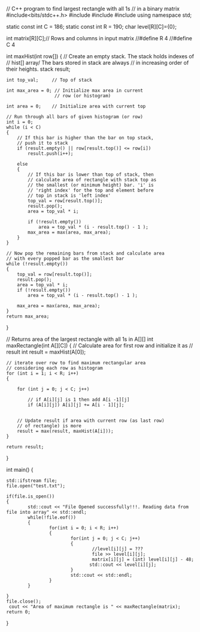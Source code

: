 // C++ program to find largest rectangle with all 1s
// in a binary matrix
#include<bits/stdc++.h>
#include <iostream>
#include <fstream>
#include <string>
using namespace std;

static const int C = 186;
static const int R = 190;
char level[R][C]={0};

int matrix[R][C];// Rows and columns in input matrix
//#define R 4
//#define C 4


int maxHist(int row[])
{
    // Create an empty stack. The stack holds indexes of
    // hist[] array/ The bars stored in stack are always
    // in increasing order of their heights.
    stack<int> result;

    int top_val;     // Top of stack

    int max_area = 0; // Initialize max area in current
                      // row (or histogram)

    int area = 0;    // Initialize area with current top

    // Run through all bars of given histogram (or row)
    int i = 0;
    while (i < C)
    {
        // If this bar is higher than the bar on top stack,
        // push it to stack
        if (result.empty() || row[result.top()] <= row[i])
            result.push(i++);

        else
        {
            // If this bar is lower than top of stack, then
            // calculate area of rectangle with stack top as
            // the smallest (or minimum height) bar. 'i' is
            // 'right index' for the top and element before
            // top in stack is 'left index'
            top_val = row[result.top()];
            result.pop();
            area = top_val * i;

            if (!result.empty())
                area = top_val * (i - result.top() - 1 );
            max_area = max(area, max_area);
        }
    }

    // Now pop the remaining bars from stack and calculate area
    // with every popped bar as the smallest bar
    while (!result.empty())
    {
        top_val = row[result.top()];
        result.pop();
        area = top_val * i;
        if (!result.empty())
            area = top_val * (i - result.top() - 1 );

        max_area = max(area, max_area);
    }
    return max_area;
}

// Returns area of the largest rectangle with all 1s in A[][]
int maxRectangle(int A[][C])
{
    // Calculate area for first row and initialize it as
    // result
    int result = maxHist(A[0]);

    // iterate over row to find maximum rectangular area
    // considering each row as histogram
    for (int i = 1; i < R; i++)
    {

        for (int j = 0; j < C; j++)

            // if A[i][j] is 1 then add A[i -1][j]
            if (A[i][j]) A[i][j] += A[i - 1][j];


        // Update result if area with current row (as last row)
        // of rectangle) is more
        result = max(result, maxHist(A[i]));
    }

    return result;
}



int main()
{

    std::ifstream file;
    file.open("test.txt");

    if(file.is_open())
    {
            std::cout << "File Opened successfully!!!. Reading data from file into array" << std::endl;
            while(!file.eof())
            {
                    for(int i = 0; i < R; i++)
                    {
                            for(int j = 0; j < C; j++)
                            {
                                    //level[i][j] = ???
                                    file >> level[i][j];
                                    matrix[i][j] = (int) level[i][j] - 48;
                                   std::cout << level[i][j];
                            }
                            std::cout << std::endl;
                    }
            }

    }
    file.close();
     cout << "Area of maximum rectangle is " << maxRectangle(matrix);
    return 0;
}
